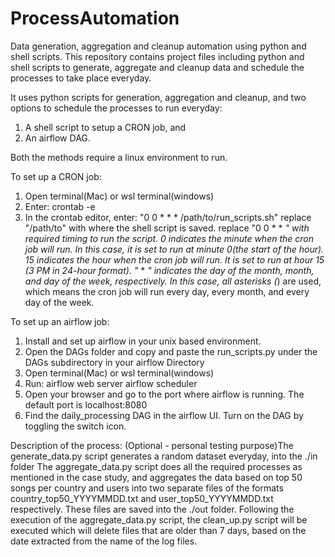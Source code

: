 # ProcessAutomation
Data generation, aggregation and cleanup automation using python and shell scripts.
This repository contains project files including python and shell scripts to generate, aggregate and cleanup data and schedule the processes to take place everyday.

It uses python scripts for generation, aggregation and cleanup, and two options to schedule the processes to run everyday:
1. A shell script to setup a CRON job, and
2. An airflow DAG.

Both the methods require a linux environment to run.

To set up a CRON job:
1. Open terminal(Mac) or wsl terminal(windows)
2. Enter: crontab -e
3. In the crontab editor, enter:
	"0 0 * * * /path/to/run_scripts.sh"
	replace "/path/to" with where the shell script is saved.
	replace "0 0 * * *" with required timing to run the script.
	0 indicates the minute when the cron job will run. In this case, it is set to run at minute 0(the start of the hour).
	15 indicates the hour when the cron job will run. It is set to run at hour 15 (3 PM in 24-hour format).
	"* * *" indicates the day of the month, month, and day of the week, respectively. In this case, all asterisks (*) are used, which means the cron job will run every day, every month, and every day of the week.

To set up an airflow job:
1. Install and set up airflow in your unix based environment.
2. Open the DAGs folder and copy and paste the run_scripts.py under the DAGs subdirectory in your airflow Directory
2. Open terminal(Mac) or wsl terminal(windows)
3. Run:
	airflow web server
	airflow scheduler
4. Open your browser and go to the port where airflow is running. The default port is localhost:8080
5. Find the daily_processing DAG in the airflow UI. Turn on the DAG by toggling the switch icon.

Description of the process:
(Optional - personal testing purpose)The generate_data.py script generates a random dataset everyday, into the ./in folder
The aggregate_data.py script does all the required processes as mentioned in the case study, and aggregates the data based on top 50 songs per country and users into two separate files of the formats country_top50_YYYYMMDD.txt and user_top50_YYYYMMDD.txt respectively. These files are saved into the ./out folder.
Following the execution of the aggregate_data.py script, the clean_up.py script will be executed which will delete files that are older than 7 days, based on the date extracted from the name of the log files.
